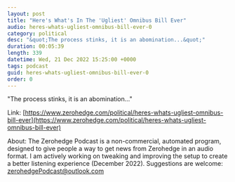 ```yaml
---
layout: post
title: "Here's What's In The 'Ugliest' Omnibus Bill Ever"
audio: heres-whats-ugliest-omnibus-bill-ever-0
category: political
desc: "&quot;The process stinks, it is an abomination...&quot;"
duration: 00:05:39
length: 339
datetime: Wed, 21 Dec 2022 15:25:00 +0000
tags: podcast
guid: heres-whats-ugliest-omnibus-bill-ever-0
order: 0
---
```

&quot;The process stinks, it is an abomination...&quot;

Link: [https://www.zerohedge.com/political/heres-whats-ugliest-omnibus-bill-ever](https://www.zerohedge.com/political/heres-whats-ugliest-omnibus-bill-ever)

About: The Zerohedge Podcast is a non-commercial, automated program, designed to give people a way to get news from Zerohedge in an audio format.  I am actively working on tweaking and improving the setup to create a better listening experience (December 2022).  Suggestions are welcome: [zerohedgePodcast@outlook.com](mailto:zerohedgePodcast@outlook.com)
